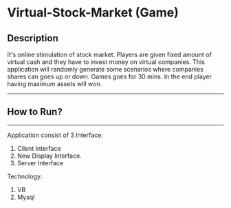  Virtual-Stock-Market (Game)
====
## Description
It's online stimulation of stock market. Players are given fixed amount of virtual cash and they have to invest money on
virtual companies. This application will randomly generate some scenarios where companies shares can goes up or down.
Games goes for 30 mins. In the end player having maximum assets will won.

---

## How to Run?

---
 
 Application consist of 3 Interface:
 1. Cilent Interface
 2. New Display Interface.
 3. Server Interface
 
 Technology:
 1. VB
 2. Mysql

